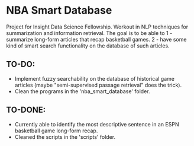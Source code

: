 # NBA Smart Database

Project for Insight Data Science Fellowship.  Workout in NLP techniques for summarization and information retrieval.  The goal is to be able to
1 - summarize long-form articles that recap basketball games.
2 - have some kind of smart search functionality on the database of such articles.

## TO-DO:
- Implement fuzzy searchability on the database of historical game articles (maybe "semi-supervised passage retrieval" does the trick).
- Clean the programs in the 'nba_smart_database' folder.

## TO-DONE:
- Currently able to identify the most descriptive sentence in an ESPN basketball game long-form recap.
- Cleaned the scripts in the 'scripts' folder.
